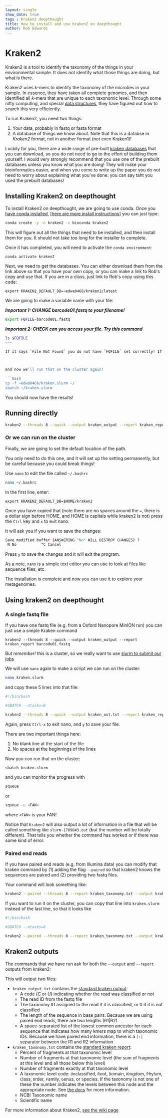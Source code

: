 ```yaml
---
layout: single
show_date: true
tags : Kraken2 deepthought
title: How to install and use Kraken2 on deepthought
author: Rob Edwards
---
```


# Kraken2

Kraken2 is a tool to identify the taxonomy of the things in your environmental sample. It does not identify what those things are doing, but what is there.

Kraken2 uses _k_-mers to identify the taxonomy of the microbes in your sample. In essence, they have taken all complete genomes, and then identified all _k_-mers that are unique to each taxonomic level. Through some nifty computing, and special [data structures](https://www.youtube.com/watch?v=zgCnMvvw6Oo&list=PLpPXw4zFa0uKKhaSz87IowJnOTzh9tiBk), they have figured out how to search this very efficiently.

To run Kraken2, you need two things:
1. Your data, probably in fastq or fasta format
2. A database of things we know about. Note that this is a databse in _Kraken2_ format, not in another format (not even Kraken1)!

Luckily for you, there are a wide range of pre-built [kraken databases](https://benlangmead.github.io/aws-indexes/k2) that you can download, so you do not need to go to the effort of building them yourself. I would very strongly recommend that you use one of the prebuilt databases unless you know what you are doing! They will make your bioinformatics easier, and when you come to write up the paper you do not need to worry about explaining what you've done: you can say taht you used the prebuilt databases!


## Installing Kraken2 on deepthought

To install Kraken2 on deepthought, we are going to use conda. Once you [have conda installed](https://fame.flinders.edu.au/blog/2020/09/02/condadeepthought), \[[here are more install instructions](https://fame.flinders.edu.au/blog/2021/05/27/linux-getting-started#installing-software)\] you can just type:

```bash
conda create -y -n kraken2 -c bioconda kraken2
```

This will figure out all the things that need to be installed, and then install them for you. It should not take _too_ long for the installer to complete.

Once it has completed, you will need to activate the `conda environment`:

```
conda activate kraken2
```


Next, we need to get the databases. You can either download them from the link above so that you have your own copy, or you can make a link to Rob's copy and use that. If you are in a class, just link to Rob's copy using this code:



```text
export KRAKEN2_DEFAULT_DB=~edwa0468/kraken2/latest
```

We are going to make a variable name with your file:

***Important 1: CHANGE barcode01.fastq to your filename!***


```bash
export FQFILE=barcode01.fastq
```

***Important 2: CHECK can you access your file. Try this command***

```bash
ls $FQFILE
~~~

If it says `File Not Found` you do not have `FQFILE` set correctly! If your fastq file is in the `fastq` directory, try this: `export FQFILE=fastq/barcode01.fastq` but change the file name as appropriate!



and now we'll run that on the cluster again!

```bash
cp -f ~edwa0468/kraken.slurm ~/
sbatch ~/kraken.slurm
```


You should now have the results!


## Running directly





```bash
kraken2 --threads 8 --quick --output kraken_output --report kraken_report barcode01.fastq
```




### Or we can run on the cluster





Finally, we are going to set the default location of the path.

You only need to do this one, and it will set up the setting permanently, but be careful because you could break things!

Use `nano` to edit the file called `~/.bashrc`

```bash
nano ~/.bashrc
```

In the first line, enter:

```text
export KRAKEN2_DEFAULT_DB=$HOME/kraken2
```

Once you have copied that (note there are no spaces around the `=`, there is a dollar sign before HOME, and HOME is capitals while kraken2 is not) press the `Ctrl` key and `x` to e`x`it nano.

It will ask you if you want to save the changes:

```bash
Save modified buffer (ANSWERING "No" WILL DESTROY CHANGES) ?                                                                                                                                                                                  Y Yes
 N No           ^C Cancel
```

Press `y` to save the changes and it will exit the program.

As a note, `nano` is a simple text editor you can use to look at files like sequence files, etc.

The installation is complete and now you can use it to explore your metagenomes.

## Using kraken2 on deepthought

### A single fastq file

If you have  one fastq file (e.g. from a Oxford Nanopore MinION run) you can just use a simple Kraken command


```
kraken2 --threads 8 --quick --output kraken_output --report kraken_report barcode01.fastq
```


But _remember!_ this is a cluster, so we really want to use [slurm to submit our jobs](2020-09-01-deepthought.md#getting-started-with-a-simple-job-submission)

We will use `nano` again to make a script we can run on the cluster:

```bash
nano kraken.slurm
```

and copy these 5 lines into that file:


```bash
#!/bin/bash

#SBATCH --ntasks=8

kraken2 --threads 8 --quick --output kraken_out.txt --report kraken_report.txt barcode01.fastq
```

Again, press `Ctrl-x` to exit nano, and `y` to save your file.

There are two important things here:
1. No blank line at the start of the file
2. No spaces at the beginnings of the lines

Now you can run that on the cluster:


```bash
sbatch kraken.slurm
```

and you can monitor the progress with

```bash
squeue
```

or 


```bash
squeue -u <FAN>
```

where `<FAN>` is your FAN!


Notice that `Kraken2` will also output a lot of information in a file that will be called something like `slurm-1709843.out` (but the number will be totally different). That tells you whether the command has worked or if there was some kind of error.




### Paired end reads

If you have paired end reads (e.g. from Illumina data) you can modify that kraken command by (1) adding the flag `--paired` so that kraken2 knows the sequences are paired and (2) providing two fastq files.

Your command will look something like:


```bash
kraken2 --paired --threads 8 --report kraken_taxonomy.txt --output kraken_output.txt fastq/reads_1.fastq fastq/reads_2.fastq
```

If you want to run it on the cluster, you can copy that line into `kraken.slurm` instead of the last line, so that it looks like


```bash
#!/bin/bash

#SBATCH --ntasks=8

kraken2 --paired --threads 8 --report kraken_taxonomy.txt --output kraken_output.txt fastq/reads_1.fastq fastq/reads_2.fastq
```



## Kraken2 outputs

The commands that we have run ask for both the `--output` and `--report` outputs from kraken2:

This will output two files:

* `kraken_output.txt` contains the [standard kraken output](https://github.com/DerrickWood/kraken2/wiki/Manual#output-formats):
    - A code (_C_ or _U_) indicating whether the read was classified or not
    - The read ID from the fastq file
    - The taxonomy ID assigned to the read if it is classified, or 0 if it is not classified
    - The length of the sequence in base pairs. Because we are using paired end reads, there are two lengths (R1\|R2)
    - A space-separated list of the lowest common ancestor for each sequence that indicates how many kmers map to which taxonomic IDs. Because we have paired end information, there is a `|:|` separator between the R1 and R2 information
* `kraken_taxonomy.txt` contains the [standard kraken report](https://github.com/DerrickWood/kraken2/wiki/Manual#sample-report-output-format):
    - Percent of fragments at that taxonomic level
    - Number of fragments at that taxonomic level (the sum of fragments at this level and all those below this level)
    - Number of fragments exactly at that taxonomic level
    - A taxonomic level code:  `U`nclassified, `R`oot, `D`omain, `K`ingdom, `P`hylum, `C`lass, `O`rder, `F`amily, `G`enus, or `S`pecies. If the taxonomy is not one of these the number indicates the levels between this node and the appropriate node. See [the docs](https://github.com/DerrickWood/kraken2/wiki/Manual#sample-report-output-format) for more information.
    - NCBI Taxonomic name
    - Scientific name


For more information about Kraken2, [see the wiki page](https://github.com/DerrickWood/kraken2/wiki/Manual)





